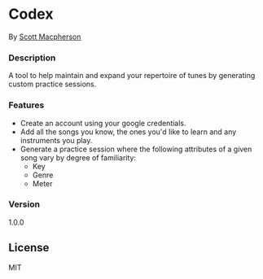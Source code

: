 # Codex
By [Scott Macpherson](https://github.com/scottmacphersonmusic)

### Description
A tool to help maintain and expand your repertoire of tunes by generating custom practice sessions.

### Features
* Create an account using your google credentials.
* Add all the songs you know, the ones you'd like to learn and any instruments you play.
* Generate a practice session where the following attributes of a given song vary by degree of familiarity:
  * Key
  * Genre
  * Meter


### Version
1.0.0

License
----
MIT
